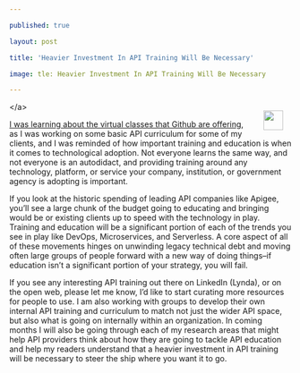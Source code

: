---
published: true
layout: post
title: 'Heavier Investment In API Training Will Be Necessary'
image: tle: Heavier Investment In API Training Will Be Necessary
---

<p><a href="https://github.com/blog/2369-join-virtual-classes-with-the-github-training-team"><img src="https://s3.amazonaws.com/kinlane-productions2/github/github-education-training.jpg" align="right" width="35" style="padding: 15px;" /></a>&lt;/a&gt;
<p><a href="https://github.com/blog/2369-join-virtual-classes-with-the-github-training-team">I was learning about the virtual classes that Github are offering</a>, as I was working on some basic API curriculum for some of my clients, and I was reminded of how important training and education is when it comes to technological adoption. Not everyone learns the same way, and not everyone is an autodidact, and providing training around any technology, platform, or service your company, institution, or government agency is adopting is important.

<p>If you look at the historic spending of leading API companies like Apigee, you’ll see a large chunk of the budget going to educating and bringing would be or existing clients up to speed with the technology in play. Training and education will be a significant portion of each of the trends you see in play like DevOps, Microservices, and Serverless. A core aspect of all of these movements hinges on unwinding legacy technical debt and moving often large groups of people forward with a new way of doing things–if education isn’t a significant portion of your strategy, you will fail.

<p>If you see any interesting API training out there on LinkedIn (Lynda), or on the open web, please let me know, I’d like to start curating more resources for people to use. I am also working with groups to develop their own internal API training and curriculum to match not just the wider API space, but also what is going on internally within an organization. In coming months I will also be going through each of my research areas that might help API providers think about how they are going to tackle API education and help my readers understand that a heavier investment in API training will be necessary to steer the ship where you want it to go.



